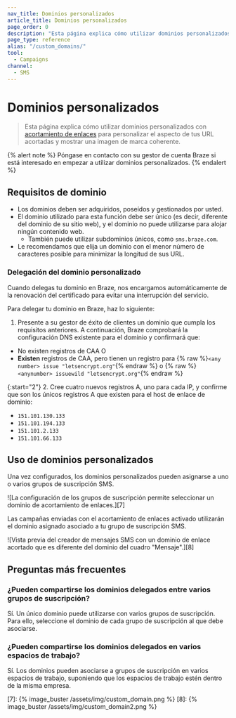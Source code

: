 ```yaml
---
nav_title: Dominios personalizados
article_title: Dominios personalizados
page_order: 0
description: "Esta página explica cómo utilizar dominios personalizados con acortamiento de enlaces para personalizar el aspecto de tus URL acortadas."
page_type: reference
alias: "/custom_domains/"
tool:
  - Campaigns
channel:
  - SMS
---
```


# Dominios personalizados

> Esta página explica cómo utilizar dominios personalizados con [acortamiento de enlaces]({{site.baseurl}}/user_guide/message_building_by_channel/sms/campaign/link_shortening/) para personalizar el aspecto de tus URL acortadas y mostrar una imagen de marca coherente. 

{% alert note %}
Póngase en contacto con su gestor de cuenta Braze si está interesado en empezar a utilizar dominios personalizados.
{% endalert %}

## Requisitos de dominio

- Los dominios deben ser adquiridos, poseídos y gestionados por usted.
- El dominio utilizado para esta función debe ser único (es decir, diferente del dominio de su sitio web), y el dominio no puede utilizarse para alojar ningún contenido web.
  - También puede utilizar subdominios únicos, como `sms.braze.com`.
- Le recomendamos que elija un dominio con el menor número de caracteres posible para minimizar la longitud de sus URL.

### Delegación del dominio personalizado

Cuando delegas tu dominio en Braze, nos encargamos automáticamente de la renovación del certificado para evitar una interrupción del servicio. 

Para delegar tu dominio en Braze, haz lo siguiente: 

1. Presente a su gestor de éxito de clientes un dominio que cumpla los requisitos anteriores. A continuación, Braze comprobará la configuración DNS existente para el dominio y confirmará que:

- No existen registros de CAA O
- **Existen** registros de CAA, pero tienen un registro para {% raw %}`<any number> issue "letsencrypt.org"`{% endraw %} o {% raw %}`<anynumber> issuewild "letsencrypt.org"`{% endraw %}

{:start="2"}
2\. Cree cuatro nuevos registros A, uno para cada IP, y confirme que son los únicos registros A que existen para el host de enlace de dominio:
- `151.101.130.133`
- `151.101.194.133`
- `151.101.2.133`
- `151.101.66.133`

## Uso de dominios personalizados

Una vez configurados, los dominios personalizados pueden asignarse a uno o varios grupos de suscripción SMS. 

![La configuración de los grupos de suscripción permite seleccionar un dominio de acortamiento de enlaces.][7]

Las campañas enviadas con el acortamiento de enlaces activado utilizarán el dominio asignado asociado a tu grupo de suscripción SMS.

![Vista previa del creador de mensajes SMS con un dominio de enlace acortado que es diferente del dominio del cuadro "Mensaje".][8]

## Preguntas más frecuentes

### ¿Pueden compartirse los dominios delegados entre varios grupos de suscripción?

Sí. Un único dominio puede utilizarse con varios grupos de suscripción. Para ello, seleccione el dominio de cada grupo de suscripción al que debe asociarse.

### ¿Pueden compartirse los dominios delegados en varios espacios de trabajo?

Sí. Los dominios pueden asociarse a grupos de suscripción en varios espacios de trabajo, suponiendo que los espacios de trabajo estén dentro de la misma empresa.

[7]: {% image_buster /assets/img/custom_domain.png %}
[8]: {% image_buster /assets/img/custom_domain2.png %} 

